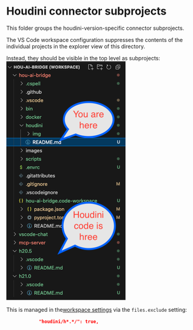 # Houdini connector subprojects

This folder groups the houdini-version-specific connector subprojects.

The VS Code workspace configuration suppresses the contents of the individual projects in the explorer view of this directory.

Instead, they should be visible in the top level as subprojects:
![Explorer sidebar](docs/images/houdini/explorer-houdini.png)

This is managed in the[workspace settings](../ai-bridge.code-workspace) via the `files.exclude` setting:

```json
            "houdini/h*.*/": true,
```

